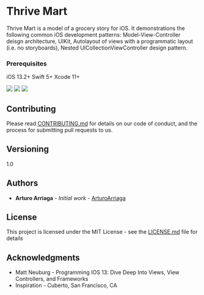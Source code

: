 # Thrive Mart

Thrive Mart is a model of a grocery story for iOS. It demonstrations the following common iOS development patterns: Model-View-Controller deisgn architecture, UIKit, Autolayout of views with a programmatic layout (i.e. no storyboards), Nested UICollectionViewController design pattern. 


### Prerequisites

iOS 13.2+
Swift 5+
Xcode 11+

![](/Screenshots/ThriveMart1.png)
![](/Screenshots/ThriveMart2.png)
![](/ScreenShots/ThriveMart3.png)


## Contributing

Please read [CONTRIBUTING.md](https://gist.github.com/PurpleBooth/b24679402957c63ec426) for details on our code of conduct, and the process for submitting pull requests to us.

## Versioning

1.0

## Authors

* **Arturo Arriaga** - *Initial work* - [ArturoArriaga](https://github.com/ArturoArriaga)


## License

This project is licensed under the MIT License - see the [LICENSE.md](LICENSE.md) file for details

## Acknowledgments

* Matt Neuburg - Programming IOS 13: Dive Deep Into Views, View Controllers, and Frameworks
* Inspiration - Cuberto, San Francisco, CA


